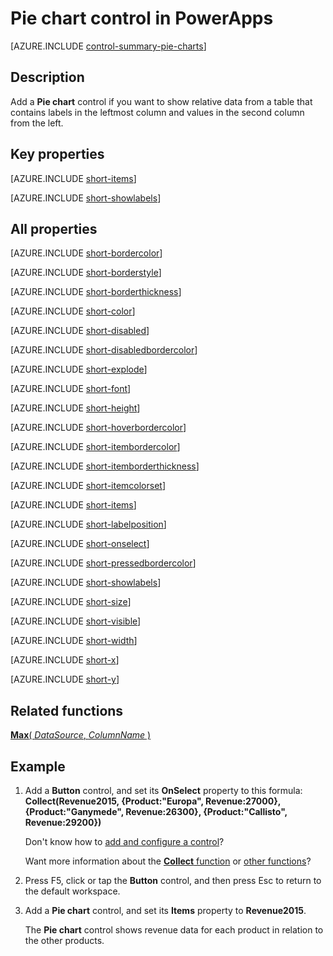 <properties
    pageTitle="Pie chart control: reference | Microsoft PowerApps"
    description="Information, including properties and examples, about the Pie chart control"
    services=""
    suite="powerapps"
    documentationCenter="na"
    authors="aftowen"
    manager="erikre"
    editor=""
    tags=""/>

<tags
   ms.service="powerapps"
   ms.devlang="na"
   ms.topic="article"
   ms.tgt_pltfrm="na"
   ms.workload="na"
   ms.date="03/11/2016"
   ms.author="anneta"/>

# Pie chart control in PowerApps #
[AZURE.INCLUDE [control-summary-pie-charts](../../includes/control-summary-pie-charts.md)]

## Description ##
Add a **Pie chart** control if you want to show relative data from a table that contains labels in the leftmost column and values in the second column from the left.

## Key properties ##

[AZURE.INCLUDE [short-items](../../includes/short-items.md)]

[AZURE.INCLUDE [short-showlabels](../../includes/short-showlabels.md)]

## All properties ##

[AZURE.INCLUDE [short-bordercolor](../../includes/short-bordercolor.md)]

[AZURE.INCLUDE [short-borderstyle](../../includes/short-borderstyle.md)]

[AZURE.INCLUDE [short-borderthickness](../../includes/short-borderthickness.md)]

[AZURE.INCLUDE [short-color](../../includes/short-color.md)]

[AZURE.INCLUDE [short-disabled](../../includes/short-disabled.md)]

[AZURE.INCLUDE [short-disabledbordercolor](../../includes/short-disabledbordercolor.md)]

[AZURE.INCLUDE [short-explode](../../includes/short-explode.md)]

[AZURE.INCLUDE [short-font](../../includes/short-font.md)]

[AZURE.INCLUDE [short-height](../../includes/short-height.md)]

[AZURE.INCLUDE [short-hoverbordercolor](../../includes/short-hoverbordercolor.md)]

[AZURE.INCLUDE [short-itembordercolor](../../includes/short-itembordercolor.md)]

[AZURE.INCLUDE [short-itemborderthickness](../../includes/short-itemborderthickness.md)]

[AZURE.INCLUDE [short-itemcolorset](../../includes/short-itemcolorset.md)]

[AZURE.INCLUDE [short-items](../../includes/short-items.md)]

[AZURE.INCLUDE [short-labelposition](../../includes/short-labelposition.md)]

[AZURE.INCLUDE [short-onselect](../../includes/short-onselect.md)]

[AZURE.INCLUDE [short-pressedbordercolor](../../includes/short-pressedbordercolor.md)]

[AZURE.INCLUDE [short-showlabels](../../includes/short-showlabels.md)]

[AZURE.INCLUDE [short-size](../../includes/short-size.md)]

[AZURE.INCLUDE [short-visible](../../includes/short-visible.md)]

[AZURE.INCLUDE [short-width](../../includes/short-width.md)]

[AZURE.INCLUDE [short-x](../../includes/short-x.md)]

[AZURE.INCLUDE [short-y](../../includes/short-y.md)]

## Related functions ##

[**Max**( *DataSource*, *ColumnName* )](function-aggregates.md)

## Example ##
1. Add a **Button** control, and set its **OnSelect** property to this formula:<br>
**Collect(Revenue2015, {Product:"Europa", Revenue:27000}, {Product:"Ganymede", Revenue:26300}, {Product:"Callisto", Revenue:29200})**

	Don't know how to [add and configure a control](add-configure-controls.md)?

	Want more information about the [**Collect** function](function-clear-collect-clearcollect.md) or [other functions](formula-reference.md)?

1. Press F5, click or tap the **Button** control, and then press Esc to return to the default workspace.

1. Add a **Pie chart** control, and set its **Items** property to **Revenue2015**.

	The **Pie chart** control shows revenue data for each product in relation to the other products.
